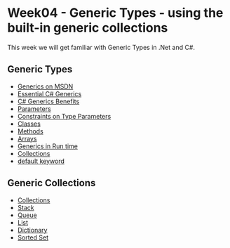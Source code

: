 # Week04 - Generic Types - using the built-in generic collections

This week we will get familiar with Generic Types in .Net and C#.

## Generic Types

* [Generics on MSDN](https://msdn.microsoft.com/en-us/library/512aeb7t.aspx)
* [Essential C# Generics](http://www.codeproject.com/Articles/15409/Essential-C-Chapter-Generics)
* [C# Generics Benefits](https://msdn.microsoft.com/en-us/library/b5bx6xee.aspx)
* [Parameters](https://msdn.microsoft.com/en-us/library/0zk36dx2.aspx)
* [Constraints on Type Parameters](https://msdn.microsoft.com/en-us/library/d5x73970.aspx)
* [Classes](https://msdn.microsoft.com/en-us/library/sz6zd40f.aspx)
* [Methods](https://msdn.microsoft.com/en-us/library/twcad0zb.aspx)
* [Arrays](https://msdn.microsoft.com/en-us/library/ms228502.aspx)
* [Generics in Run time](https://msdn.microsoft.com/en-us/library/f4a6ta2h.aspx)
* [Collections](https://msdn.microsoft.com/en-us/library/system.collections.generic.aspx)
* [default keyword](https://msdn.microsoft.com/en-us/library/xwth0h0d.aspx)

## Generic Collections

* [Collections](https://msdn.microsoft.com/en-us/library/system.collections.generic(v=vs.110).aspx)
* [Stack](https://msdn.microsoft.com/en-us/library/3278tedw(v=vs.110).aspx)
* [Queue](https://msdn.microsoft.com/en-us/library/7977ey2c(v=vs.110).aspx)
* [List](https://msdn.microsoft.com/en-us/library/6sh2ey19(v=vs.110).aspx)
* [Dictionary](https://msdn.microsoft.com/en-us/library/xfhwa508(v=vs.110).aspx)
* [Sorted Set](https://msdn.microsoft.com/en-us/library/dd412070(v=vs.110).aspx)






